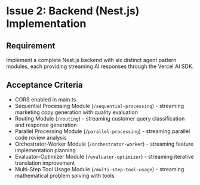 # Issue 2: Backend (Nest.js) Implementation

## Requirement
Implement a complete Nest.js backend with six distinct agent pattern modules, each providing streaming AI responses through the Vercel AI SDK.

## Acceptance Criteria
- CORS enabled in main.ts
- Sequential Processing Module (`/sequential-processing`) - streaming marketing copy generation with quality evaluation
- Routing Module (`/routing`) - streaming customer query classification and response generation
- Parallel Processing Module (`/parallel-processing`) - streaming parallel code review analysis
- Orchestrator-Worker Module (`/orchestrator-worker`) - streaming feature implementation planning
- Evaluator-Optimizer Module (`/evaluator-optimizer`) - streaming iterative translation improvement
- Multi-Step Tool Usage Module (`/multi-step-tool-usage`) - streaming mathematical problem solving with tools

